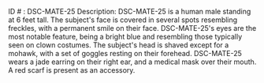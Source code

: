 ID # : DSC-MATE-25
Description: DSC-MATE-25 is a human male standing at 6 feet tall. The subject's face is covered in several spots resembling freckles, with a permanent smile on their face. DSC-MATE-25's eyes are the most notable feature, being a bright blue and resembling those typically seen on clown costumes. The subject's head is shaved except for a mohawk, with a set of goggles resting on their forehead. DSC-MATE-25 wears a jade earring on their right ear, and a medical mask over their mouth. A red scarf is present as an accessory.